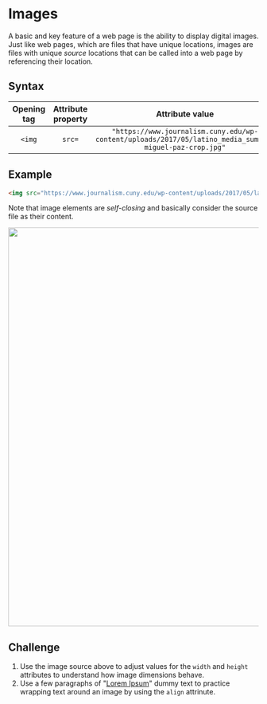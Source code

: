 # Images
A basic and key feature of a web page is the ability to display digital images. Just like web pages, which are files that have unique locations, images are files with unique _source_ locations that can be called into a web page by referencing their location.

## Syntax
|Opening tag|Attribute property|Attribute value|Closing tag|
|:--:|:--:|:--:|:--:|
|`<img`|`src=`|`"https://www.journalism.cuny.edu/wp-content/uploads/2017/05/latino_media_summit-miguel-paz-crop.jpg"`|`/>`|

## Example
```html
<img src="https://www.journalism.cuny.edu/wp-content/uploads/2017/05/latino_media_summit-miguel-paz-crop.jpg" />
```

Note that image elements are _self-closing_ and basically consider the source file as their content.

<img src="https://www.journalism.cuny.edu/wp-content/uploads/2017/05/latino_media_summit-miguel-paz-crop.jpg" width="800" />

## Challenge
1. Use the image source above to adjust values for the `width` and `height` attributes to understand how image dimensions behave.
2. Use a few paragraphs of "[Lorem Ipsum](https://lipsum.com/)" dummy text to practice wrapping text around an image by using the `align` attrinute.
